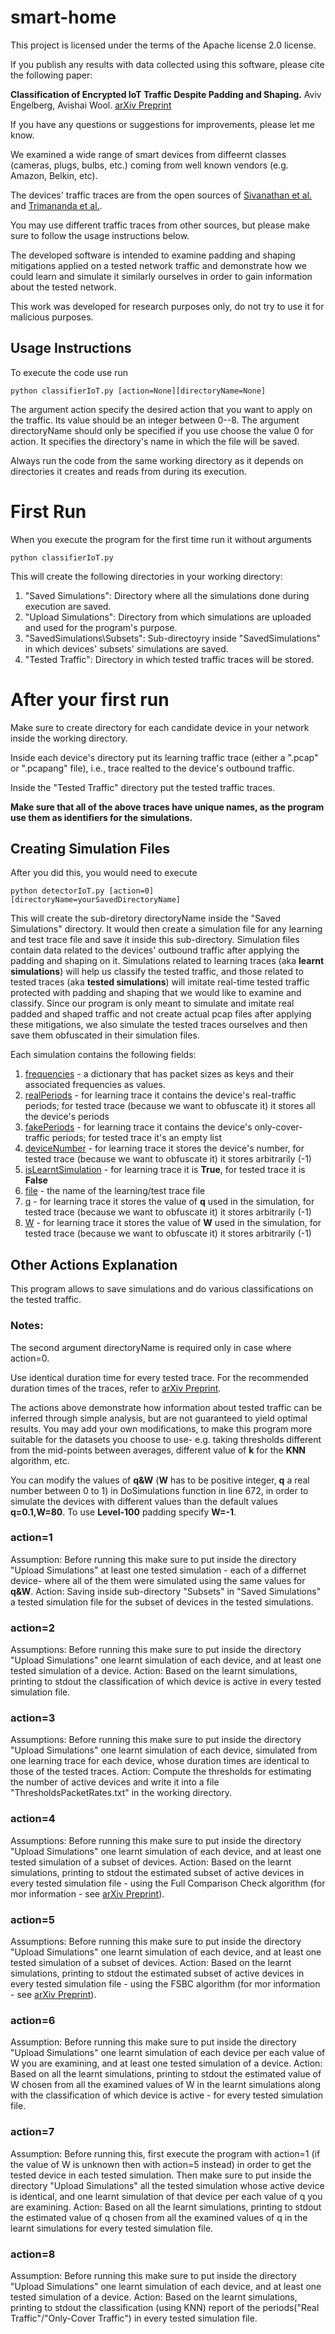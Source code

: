 # smart-home
This project is licensed under the terms of the Apache license 2.0 license.

If you publish any results with data collected using this software, please cite the following paper:

**Classification of Encrypted IoT Traffic Despite Padding and Shaping.** Aviv Engelberg, Avishai Wool. [arXiv Preprint](https://arxiv.org/abs/2110.11188)

If you have any questions or suggestions for improvements, please let me know.

We examined a wide range of smart devices from diffeernt classes (cameras, plugs, bulbs, etc.) coming from well known vendors (e.g. Amazon, Belkin, etc).

The devices' traffic traces are from the open sources of [Sivanathan et al.](https://ieeexplore.ieee.org/document/8116438) and [Trimananda et al.](https://www.ndss-symposium.org/ndss-paper/packet-level-signatures-for-smart-home-devices/). 

You may use different traffic traces from other sources, but please make sure to follow the usage instructions below.

The developed software is intended to examine padding and shaping mitigations applied on a tested network traffic and demonstrate how we could learn and simulate it similarly ourselves in order to gain information about the tested network.

This work was developed for research purposes only, do not try to use it for malicious purposes. 
## Usage Instructions

To execute the code use run
```
python classifierIoT.py [action=None][directoryName=None]
```
The argument action specify the desired action that you want to apply on the traffic. Its value should be an integer between 0--8. 
The argument directoryName should only be specified if you use choose the value 0 for action. It specifies the directory's name in which the file will be saved.

Always run the code from the same working directory as it depends on directories it creates and reads from during its execution.

# First Run
When you execute the program for the first time run it without arguments
```
python classifierIoT.py 
```
This will create the following directories in your working directory:

1. "Saved Simulations": Directory where all the simulations done during execution are saved.
2. "Upload Simulations": Directory from which simulations are uploaded and used for the program's purpose.
3. "SavedSimulations\Subsets": Sub-directoyry inside "SavedSimulations" in which devices' subsets' simulations are saved.
4. "Tested Traffic": Directory in which tested traffic traces will be stored.

# After your first run
Make sure to create directory for each candidate device in your network inside the working directory.

Inside each device's directory put its learning traffic trace (either a ".pcap" or ".pcapang" file), i.e., trace realted to the device's outbound traffic. 

Inside the "Tested Traffic" directory put the tested traffic traces.

**Make sure that all of the above traces have unique names, as the program use them as identifiers for the simulations.**
## Creating Simulation Files

After you did this, you would need to execute
```
python detectorIoT.py [action=0] [directoryName=yourSavedDirectoryName]
```
This will create the sub-diretory directoryName inside the "Saved Simulations" directory. 
It would then create a simulation file for any learning and test trace file and save it inside this sub-directory. 
Simulation files contain data related to the devices' outbound traffic after applying the padding and shaping on it.
Simulations related to learning traces (aka **learnt simulations**) will help us classify the tested traffic, and those related to tested traces (aka **tested simulations**) will imitate real-time tested traffic protected with padding and shaping that we would like to examine and classify.
Since our program is only meant to simulate and imitate real padded and shaped traffic and not create actual pcap files after applying these mitigations, we also simulate the tested traces ourselves and then save them obfuscated in their simulation files.

Each simulation contains the following fields:
1. <ins>frequencies</ins> - a dictionary that has packet sizes as keys and their associated frequencies as values.
2. <ins>realPeriods</ins> - for learning trace it contains the device's real-traffic periods; for tested trace (because we want to obfuscate it) it stores all the device's periods
3. <ins>fakePeriods</ins> - for learning trace it contains the device's only-cover-traffic periods; for tested trace it's an empty list
4. <ins>deviceNumber</ins> - for learning trace it stores the device's number, for tested trace (because we want to obfuscate it) it stores arbitrarily (-1)
5. <ins>isLearntSimulation</ins> - for learning trace it is **True**, for tested trace it is **False**
6. <ins>file</ins> - the name of the learning/test trace file 
7. <ins>q</ins> - for learning trace it stores the value of **q** used in the simulation, for tested trace (because we want to obfuscate it) it stores arbitrarily (-1)
8. <ins>W</ins> - for learning trace it stores the value of **W** used in the simulation, for tested trace (because we want to obfuscate it) it stores arbitrarily (-1)

## Other Actions Explanation
This program allows to save simulations and do various classifications on the tested traffic.

### Notes: 
The second argument directoryName is required only in case where action=0.

Use identical duration time for every tested trace. For the recommended duration times of the traces, refer to [arXiv Preprint](https://arxiv.org/abs/2110.11188).

The actions above demonstrate how information about tested traffic can be inferred through simple analysis, but are not guaranteed to yield optimal results. You may add your own modifications, to make this program more suitable for the datasets you choose to use- e.g. taking thresholds different from the mid-points between averages, different value of **k** for the **KNN** algorithm, etc.

You can modify the values of **q&W** (**W** has to be positive integer, **q** a real number between 0 to 1) in DoSimulations function in line 672, in order to simulate the devices with different values than the default values **q=0.1,W=80**. To use **Level-100** padding specify **W=-1**.

### action=1
Assumption: Before running this make sure to put inside the directory "Upload Simulations" at least one tested simulation - each of a differnet device- where all of the them were simulated using the same values for **q&W**. Action: Saving inside sub-directory "Subsets" in "Saved Simulations" a tested simulation file for the subset of devices in the tested simulations.

### action=2
Assumptions: Before running this make sure to put inside the directory "Upload Simulations" one learnt simulation of each device, and at least one tested simulation of a device. Action: Based on the learnt simulations, printing to stdout the classification of which device is active in every tested simulation file.

### action=3
Assumptions: Before running this make sure to put inside the directory "Upload Simulations" one learnt simulation of each device, simulated from one learning trace for each device, whose duration times are identical to those of the tested traces. Action: Compute the thresholds for estimating the number of active devices and write it into a file "ThresholdsPacketRates.txt" in the working directory.

### action=4
Assumptions: Before running this make sure to put inside the directory "Upload Simulations" one learnt simulation of each device, and at least one tested simulation of a subset of devices. Action: Based on the learnt simulations, printing to stdout the estimated subset of active devices in every tested simulation file - using the Full Comparison Check algorithm (for mor information - see [arXiv Preprint](https://arxiv.org/abs/2110.11188)).

### action=5
Assumptions: Before running this make sure to put inside the directory "Upload Simulations" one learnt simulation of each device, and at least one tested simulation of a subset of devices. Action: Based on the learnt simulations, printing to stdout the estimated subset of active devices in every tested simulation file - using the FSBC algorithm (for mor information - see [arXiv Preprint](https://arxiv.org/abs/2110.11188)).

### action=6
Assumption: Before running this make sure to put inside the directory "Upload Simulations" one learnt simulation of each device per each value of W you are examining, and at least one tested simulation of a device. Action: Based on all the learnt simulations, printing to stdout the estimated value of W chosen from all the examined values of W in the learnt simulations along with the classification of which device is active - for every tested simulation file.

### action=7
Assumption: Before running this, first execute the program with action=1 (if the value of W is unknown then with action=5 instead) in order to get the tested device in each tested simulation. Then make sure to put inside the directory "Upload Simulations" all the tested simulation whose active device is identical, and one learnt simulation of that device per each value of q you are examining. Action: Based on all the learnt simulations, printing to stdout the estimated value of q chosen from all the examined values of q in the learnt simulations for every tested simulation file.

### action=8
Assumption: Before running this make sure to put inside the directory "Upload Simulations" one learnt simulation of each device, and at least one tested simulation of a device. Action: Based on the learnt simulations, printing to stdout the classification (using KNN) report of the periods("Real Traffic"/"Only-Cover Traffic") in every tested simulation file.








